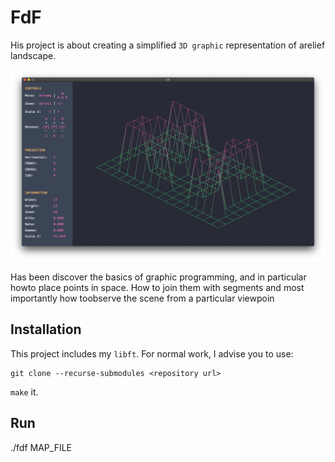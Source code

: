 # FdF

His project is about creating a simplified `3D graphic` representation of arelief landscape.

![fdf: example map](/maps/img.png)

Has been discover the basics of graphic programming, and in particular howto place points in space.
How to join them with segments and most importantly how toobserve the scene from a particular viewpoin

## Installation

This project includes my `libft`. For normal work, I advise you to use:

```
git clone --recurse-submodules <repository url>
```
`make` it.

## Run

./fdf MAP_FILE